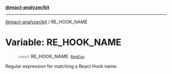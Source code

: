 [**@react-analyzer/kit**](../README.md)

***

[@react-analyzer/kit](../README.md) / RE\_HOOK\_NAME

# Variable: RE\_HOOK\_NAME

> `const` **RE\_HOOK\_NAME**: [`RegExp`](https://developer.mozilla.org/docs/Web/JavaScript/Reference/Global_Objects/RegExp)

Regular expression for matching a React Hook name.
